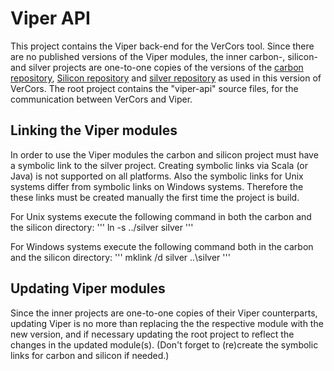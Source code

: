 # Viper API

This project contains the Viper back-end for the VerCors tool.
Since there are no published versions of the Viper modules, the inner carbon-, silicon- and silver projects are one-to-one copies of the versions of the [carbon repository](https://bitbucket.org/viperproject/carbon), [Silicon repository](https://bitbucket.org/viperproject/silicon) and [silver repository](https://bitbucket.org/viperproject/silver) as used in this version of VerCors.
The root project contains the "viper-api" source files, for the communication between VerCors and Viper.

## Linking the Viper modules

In order to use the Viper modules the carbon and silicon project must have a symbolic link to the silver project. Creating symbolic links via Scala (or Java) is not supported on all platforms. Also the symbolic links for Unix systems differ from symbolic links on Windows systems. Therefore the these links must be created manually the first time the project is build.

For Unix systems execute the following command in both the carbon and  the silicon directory:
''' ln -s ../silver silver '''

For Windows systems execute the following command both in the carbon and the silicon directory:
''' mklink /d silver ..\silver '''

## Updating Viper modules

Since the inner projects are one-to-one copies of their Viper counterparts, updating Viper is no more than replacing the the respective module with the new version, and if necessary updating the root project to reflect the changes in the updated module(s). (Don't forget to (re)create the symbolic links for carbon and silicon if needed.)
